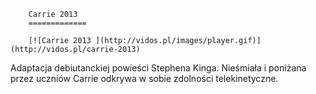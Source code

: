 
        Carrie 2013 
        =============
        
        [![Carrie 2013 ](http://vidos.pl/images/player.gif)](http://vidos.pl/carrie-2013)
        
        
 Adaptacja debiutanckiej powieści Stephena Kinga. Nieśmiała i poniżana przez uczniów Carrie odkrywa w sobie zdolności telekinetyczne.
    